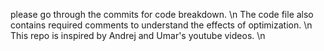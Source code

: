 please go through the commits for code breakdown. \n
The code file also contains required comments to understand the effects of optimization. \n
This repo is inspired by Andrej and Umar's youtube videos. \n
